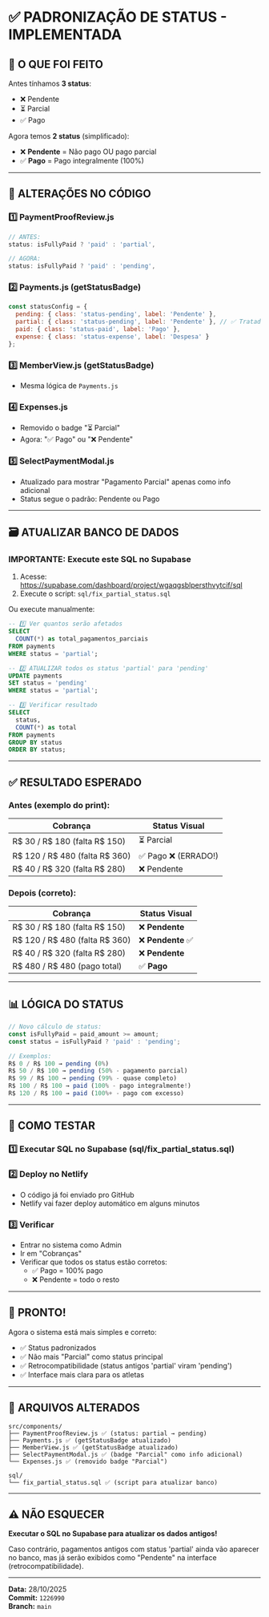 # ✅ PADRONIZAÇÃO DE STATUS - IMPLEMENTADA

## 🎯 **O QUE FOI FEITO**

Antes tínhamos **3 status**:
- ❌ Pendente
- ⏳ Parcial
- ✅ Pago

Agora temos **2 status** (simplificado):
- ❌ **Pendente** = Não pago OU pago parcial
- ✅ **Pago** = Pago integralmente (100%)

---

## 🔧 **ALTERAÇÕES NO CÓDIGO**

### 1️⃣ **PaymentProofReview.js**
```javascript
// ANTES:
status: isFullyPaid ? 'paid' : 'partial',

// AGORA:
status: isFullyPaid ? 'paid' : 'pending',
```

### 2️⃣ **Payments.js** (getStatusBadge)
```javascript
const statusConfig = {
  pending: { class: 'status-pending', label: 'Pendente' },
  partial: { class: 'status-pending', label: 'Pendente' }, // ✅ Tratado como pendente
  paid: { class: 'status-paid', label: 'Pago' },
  expense: { class: 'status-expense', label: 'Despesa' }
};
```

### 3️⃣ **MemberView.js** (getStatusBadge)
- Mesma lógica de `Payments.js`

### 4️⃣ **Expenses.js**
- Removido o badge "⏳ Parcial"
- Agora: "✅ Pago" ou "❌ Pendente"

### 5️⃣ **SelectPaymentModal.js**
- Atualizado para mostrar "Pagamento Parcial" apenas como info adicional
- Status segue o padrão: Pendente ou Pago

---

## 🗃️ **ATUALIZAR BANCO DE DADOS**

### **IMPORTANTE:** Execute este SQL no Supabase

1. Acesse: https://supabase.com/dashboard/project/wgaqgsblpersthvytcif/sql
2. Execute o script: `sql/fix_partial_status.sql`

Ou execute manualmente:

```sql
-- 1️⃣ Ver quantos serão afetados
SELECT 
  COUNT(*) as total_pagamentos_parciais
FROM payments
WHERE status = 'partial';

-- 2️⃣ ATUALIZAR todos os status 'partial' para 'pending'
UPDATE payments
SET status = 'pending'
WHERE status = 'partial';

-- 3️⃣ Verificar resultado
SELECT 
  status,
  COUNT(*) as total
FROM payments
GROUP BY status
ORDER BY status;
```

---

## ✅ **RESULTADO ESPERADO**

### **Antes (exemplo do print):**
| Cobrança | Status Visual |
|----------|---------------|
| R$ 30 / R$ 180 (falta R$ 150) | ⏳ Parcial |
| R$ 120 / R$ 480 (falta R$ 360) | ✅ Pago ❌ (ERRADO!) |
| R$ 40 / R$ 320 (falta R$ 280) | ❌ Pendente |

### **Depois (correto):**
| Cobrança | Status Visual |
|----------|---------------|
| R$ 30 / R$ 180 (falta R$ 150) | ❌ **Pendente** |
| R$ 120 / R$ 480 (falta R$ 360) | ❌ **Pendente** ✅ |
| R$ 40 / R$ 320 (falta R$ 280) | ❌ **Pendente** |
| R$ 480 / R$ 480 (pago total) | ✅ **Pago** |

---

## 📊 **LÓGICA DO STATUS**

```javascript
// Novo cálculo de status:
const isFullyPaid = paid_amount >= amount;
const status = isFullyPaid ? 'paid' : 'pending';

// Exemplos:
R$ 0 / R$ 100 → pending (0%)
R$ 50 / R$ 100 → pending (50% - pagamento parcial)
R$ 99 / R$ 100 → pending (99% - quase completo)
R$ 100 / R$ 100 → paid (100% - pago integralmente!)
R$ 120 / R$ 100 → paid (100%+ - pago com excesso)
```

---

## 🚀 **COMO TESTAR**

### 1️⃣ **Executar SQL no Supabase** (sql/fix_partial_status.sql)
### 2️⃣ **Deploy no Netlify**
- O código já foi enviado pro GitHub
- Netlify vai fazer deploy automático em alguns minutos

### 3️⃣ **Verificar**
- Entrar no sistema como Admin
- Ir em "Cobranças"
- Verificar que todos os status estão corretos:
  - ✅ Pago = 100% pago
  - ❌ Pendente = todo o resto

---

## 🎉 **PRONTO!**

Agora o sistema está mais simples e correto:
- ✅ Status padronizados
- ✅ Não mais "Parcial" como status principal
- ✅ Retrocompatibilidade (status antigos 'partial' viram 'pending')
- ✅ Interface mais clara para os atletas

---

## 📝 **ARQUIVOS ALTERADOS**

```
src/components/
├── PaymentProofReview.js ✅ (status: partial → pending)
├── Payments.js ✅ (getStatusBadge atualizado)
├── MemberView.js ✅ (getStatusBadge atualizado)
├── SelectPaymentModal.js ✅ (badge "Parcial" como info adicional)
└── Expenses.js ✅ (removido badge "Parcial")

sql/
└── fix_partial_status.sql ✅ (script para atualizar banco)
```

---

## ⚠️ **NÃO ESQUECER**

**Executar o SQL no Supabase para atualizar os dados antigos!**

Caso contrário, pagamentos antigos com status 'partial' ainda vão aparecer no banco,
mas já serão exibidos como "Pendente" na interface (retrocompatibilidade).

---

**Data:** 28/10/2025  
**Commit:** `1226990`  
**Branch:** `main`

